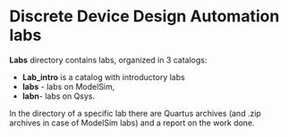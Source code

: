 # Discrete Device Design Automation labs

**Labs** directory contains labs, organized in 3 catalogs:
- **Lab_intro** is a catalog with introductory labs
- **labs** - labs on ModelSim,
- **labn**- labs on Qsys.

In the directory of a specific lab there are Quartus archives (and .zip archives in case of ModelSim labs) and a report on the work done.
